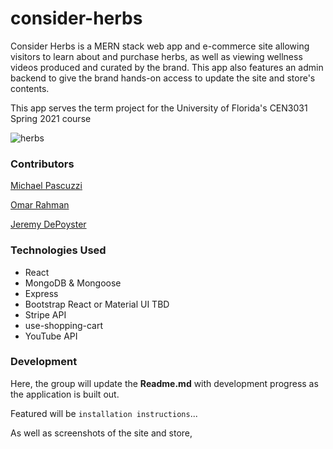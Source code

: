 
# consider-herbs
Consider Herbs is a MERN stack web app and e-commerce site allowing visitors to learn about and purchase herbs, as well as viewing wellness videos produced and curated by the brand. This app also features an admin backend to give the brand hands-on access to update the site and store's contents.

This app serves the term project for the University of Florida's CEN3031 Spring 2021 course

![herbs](https://assets.rebelmouse.io/eyJhbGciOiJIUzI1NiIsInR5cCI6IkpXVCJ9.eyJpbWFnZSI6Imh0dHBzOi8vYXNzZXRzLnJibC5tcy8yMjExNDE4MC9vcmlnaW4uanBnIiwiZXhwaXJlc19hdCI6MTY2MzMwMDc1MH0.kwJLT77dLIvCs0D9qdAAPF_WISIbzHNH9JalMIJO6Q0/img.jpg?width=1245&quality=85&coordinates=0,0,0,0&height=700)

### Contributors
[Michael Pascuzzi](https://github.com/gatorpazz)

[Omar Rahman](https://github.com/IBeRamen)

[Jeremy DePoyster](https://github.com/maulgoth)

### Technologies Used

 - React
 - MongoDB & Mongoose
 - Express
 - Bootstrap React or Material UI TBD
 - Stripe API
 - use-shopping-cart
 - YouTube API

### Development
Here, the group will update the **Readme.md** with development progress as the application is built out.

Featured will be `installation instructions`...

As well as screenshots of the site and store,
